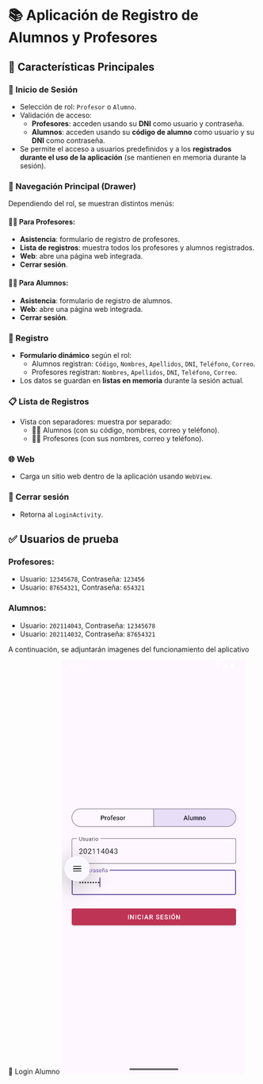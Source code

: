 # 📚 Aplicación de Registro de Alumnos y Profesores

## 🧠 Características Principales

### 🔐 Inicio de Sesión
- Selección de rol: `Profesor` o `Alumno`.
- Validación de acceso:
  - **Profesores**: acceden usando su **DNI** como usuario y contraseña.
  - **Alumnos**: acceden usando su **código de alumno** como usuario y su **DNI** como contraseña.
- Se permite el acceso a usuarios predefinidos y a los **registrados durante el uso de la aplicación** (se mantienen en memoria durante la sesión).

### 🧭 Navegación Principal (Drawer)
Dependiendo del rol, se muestran distintos menús:

#### 👨‍🏫 Para Profesores:
- **Asistencia**: formulario de registro de profesores.
- **Lista de registros**: muestra todos los profesores y alumnos registrados.
- **Web**: abre una página web integrada.
- **Cerrar sesión**.

#### 👨‍🎓 Para Alumnos:
- **Asistencia**: formulario de registro de alumnos.
- **Web**: abre una página web integrada.
- **Cerrar sesión**.

### 📝 Registro
- **Formulario dinámico** según el rol:
  - Alumnos registran: `Código`, `Nombres`, `Apellidos`, `DNI`, `Teléfono`, `Correo`.
  - Profesores registran: `Nombres`, `Apellidos`, `DNI`, `Teléfono`, `Correo`.
- Los datos se guardan en **listas en memoria** durante la sesión actual.

### 📋 Lista de Registros
- Vista con separadores: muestra por separado:
  - 👨‍🎓 Alumnos (con su código, nombres, correo y teléfono).
  - 👨‍🏫 Profesores (con sus nombres, correo y teléfono).

### 🌐 Web
- Carga un sitio web dentro de la aplicación usando `WebView`.

### 🚪 Cerrar sesión
- Retorna al `LoginActivity`.

## ✅ Usuarios de prueba

### Profesores:
- Usuario: `12345678`, Contraseña: `123456`
- Usuario: `87654321`, Contraseña: `654321`

### Alumnos:
- Usuario: `202114043`, Contraseña: `12345678`
- Usuario: `202114032`, Contraseña: `87654321`

A continuación, se adjuntarán imagenes del funcionamiento del aplicativo

🔐 Login Alumno
<img src="screenshots/Login Alumno.png" alt="Login"/>
